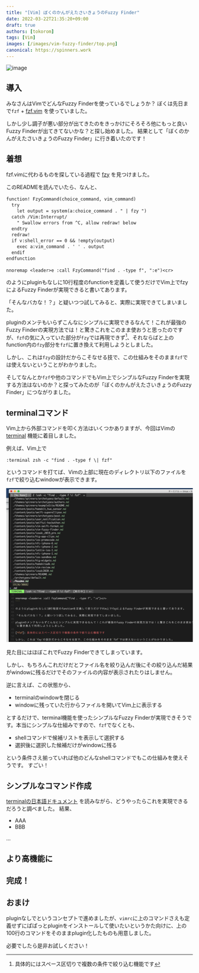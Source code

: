 ```yaml
---
title: "[Vim] ぼくのかんがえたさいきょうのFuzzy Finder"
date: 2022-03-22T21:35:20+09:00
draft: true
authors: [tokorom]
tags: [Vim]
images: [/images/vim-fuzzy-finder/top.png]
canonical: https://spinners.work
---
```


![image](/images/vim-fuzzy-finder/top.png)

## 導入

みなさんはVimでどんなFuzzy Finderを使っているでしょうか？
ぼくは先日まで`fzf` + [fzf.vim](https://github.com/junegunn/fzf.vim) を使っていました。

しかし少し調子が悪い部分が出てきたのをきっかけにそろそろ他にもっと良いFuzzy Finderが出てきてないかな？と探し始めました。
結果として「ぼくのかんがえたさいきょうのFuzzy Finder」に行き着いたのです！

## 着想

fzf.vimに代わるものを探している過程で [fzy](https://github.com/jhawthorn/fzy) を見つけました。

このREADMEを読んでいたら、なんと、

```vim
function! FzyCommand(choice_command, vim_command)
  try
    let output = system(a:choice_command . " | fzy ")
  catch /Vim:Interrupt/
    " Swallow errors from ^C, allow redraw! below
  endtry
  redraw!
  if v:shell_error == 0 && !empty(output)
    exec a:vim_command . ' ' . output
  endif
endfunction

nnoremap <leader>e :call FzyCommand("find . -type f", ":e")<cr>
```

のようにpluginもなしに10行程度のfunctionを定義して使うだけでVim上でfzyによるFuzzy Finderが実現できると書いてあります。

「そんなバカな！？」と疑いつつ試してみると、実際に実現できてしまいました。

pluginのメンテもいらずこんなにシンプルに実現できるなんて！これが最強のFuzzy Finderの実現方法では！と驚きこれをこのまま使おうと思ったのですが、`fzf`の気に入っていた部分が`fzy`では再現できず[^fzf]、それならばと上のfunction内の`fzy`部分を`fzf`に置き換えて利用しようとしました。

[^fzf]: 具体的にはスペース区切りで複数の条件で絞り込む機能です

しかし、これは`fzy`の設計だからこそなせる技で、この仕組みをそのまま`fzf`では使えないということがわかりました。

そしてなんとか`fzf`や他のコマンドでもVim上でシンプルなFuzzy Finderを実現する方法はないのか？と探ってみたのが「ぼくのかんがえたさいきょうのFuzzy Finder」につながりました。

## terminalコマンド

Vim上から外部コマンドを叩く方法はいくつかありますが、今回はVimの [terminal](https://vim-jp.org/vimdoc-ja/terminal.html) 機能に着目しました。

例えば、Vim上で

```
:terminal zsh -c "find . -type f \| fzf" 
```

というコマンドを打てば、Vimの上部に現在のディレクトリ以下のファイルを`fzf`で絞り込むwindowが表示できます。

![image](/images/vim-fuzzy-finder/terminal_sample.png)

見た目にはほぼこれでFuzzy Finderできてしまっています。

しかし、もちろんこれだけだとファイル名を絞り込んだ後にその絞り込んだ結果がwindowに残るだけでそのファイルの内容が表示されたりはしません。

逆に言えば、この状態から、

- terminalのwindowを閉じる
- windowに残っていた行からファイルを開いてVim上に表示する

とするだけで、terminal機能を使ったシンプルなFuzzy Finderが実現できそうです。本当にシンプルな仕組みですので、`fzf`でなくとも、

- shellコマンドで候補リストを表示して選択する
- 選択後に選択した候補だけがwindowに残る

という条件さえ揃っていれば他のどんなshellコマンドでもこの仕組みを使えそうです。
すごい！

## シンプルなコマンド作成

[terminalの日本語ドキュメント](https://vim-jp.org/vimdoc-ja/terminal.html) を読みながら、どうやったらこれを実現できるだろうと調べました。
結果、

- AAA
- BBB

...


## より高機能に

## 完成！

## おまけ

pluginなしでというコンセプトで進めましたが、`vimrc`に上のコマンドさえも定義せずにぱぱっとpluginをインストールして使いたいというかた向けに、上の100行のコマンドをそのままplugin化したものも用意しました。

必要でしたら是非お試しください！


